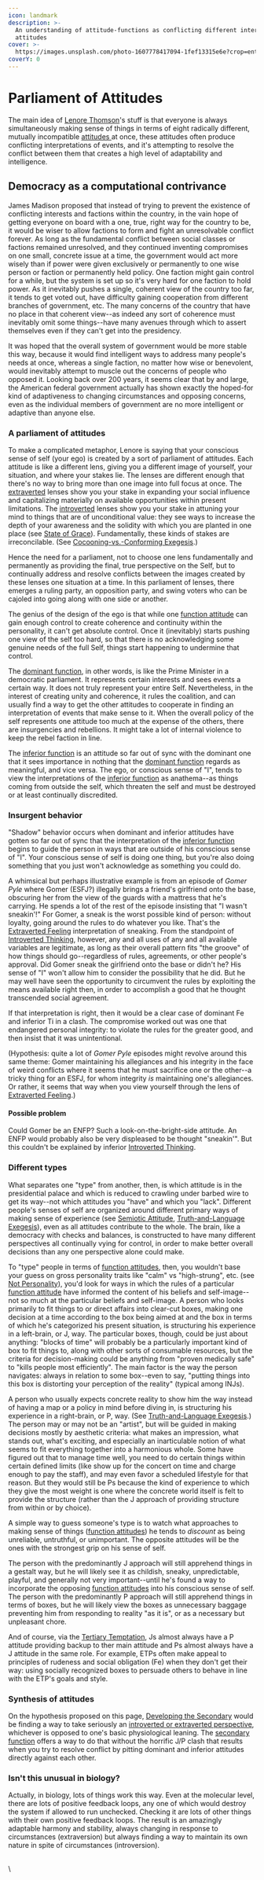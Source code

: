 ```yaml
---
icon: landmark
description: >-
  An understanding of attitude-functions as conflicting different internal
  attitudes
cover: >-
  https://images.unsplash.com/photo-1607778417094-1fef13315e6e?crop=entropy&cs=srgb&fm=jpg&ixid=M3wxOTcwMjR8MHwxfHNlYXJjaHw0fHxwYXJsaWFtZW50fGVufDB8fHx8MTczODAzNzk0NXww&ixlib=rb-4.0.3&q=85
coverY: 0
---
```


# Parliament of Attitudes

The main idea of [Lenore Thomson](../people-and-systems/lenore-thomson/)'s stuff is that everyone is always simultaneously making sense of things in terms of eight radically different, mutually incompatible [attitudes ](../fundamentals/function-attitude/)at once, these attitudes often produce conflicting interpretations of events, and it's attempting to resolve the conflict between them that creates a high level of adaptability and intelligence.

## Democracy as a computational contrivance

James Madison proposed that instead of trying to prevent the existence of conflicting interests and factions within the country, in the vain hope of getting everyone on board with a one, true, right way for the country to be, it would be wiser to allow factions to form and fight an unresolvable conflict forever. As long as the fundamental conflict between social classes or factions remained unresolved, and they continued inventing compromises on one small, concrete issue at a time, the government would act more wisely than if power were given exclusively or permanently to one wise person or faction or permanently held policy. One faction might gain control for a while, but the system is set up so it's very hard for one faction to hold power. As it inevitably pushes a single, coherent view of the country too far, it tends to get voted out, have difficulty gaining cooperation from different branches of government, etc. The many concerns of the country that have no place in that coherent view--as indeed any sort of coherence must inevitably omit some things--have many avenues through which to assert themselves even if they can't get into the presidency.

It was hoped that the overall system of government would be more stable this way, because it would find intelligent ways to address many people's needs at once, whereas a single faction, no matter how wise or benevolent, would inevitably attempt to muscle out the concerns of people who opposed it. Looking back over 200 years, it seems clear that by and large, the American federal government actually has shown exactly the hoped-for kind of adaptiveness to changing circumstances and opposing concerns, even as the individual members of government are no more intelligent or adaptive than anyone else.

### A parliament of attitudes

To make a complicated metaphor, Lenore is saying that your conscious sense of self (your ego) is created by a sort of parliament of attitudes. Each attitude is like a different lens, giving you a different image of yourself, your situation, and where your stakes lie. The lenses are different enough that there's no way to bring more than one image into full focus at once. The [extraverted](../fundamentals/function-attitude/attitude.md) lenses show you your stake in expanding your social influence and capitalizing materially on available opportunities within present limitations. The [introverted](../fundamentals/function-attitude/attitude.md) lenses show you your stake in attuning your mind to things that are of unconditional value: they see ways to increase the depth of your awareness and the solidity with which you are planted in one place (see [State of Grace](introversion-extraversion/place-your-stakes.md#state-of-grace)). Fundamentally, these kinds of stakes are irreconcilable. (See [Cocooning-vs.-Conforming Exegesis](introversion-extraversion/cocooning-vs.-conforming.md).)

Hence the need for a parliament, not to choose one lens fundamentally and permanently as providing the final, true perspective on the Self, but to continually address and resolve conflicts between the images created by these lenses one situation at a time. In this parliament of lenses, there emerges a ruling party, an opposition party, and swing voters who can be cajoled into going along with one side or another.

The genius of the design of the ego is that while one [function attitude](../fundamentals/function-attitude/) can gain enough control to create coherence and continuity within the personality, it can't get absolute control. Once it (inevitably) starts pushing one view of the self too hard, so that there is no acknowledging some genuine needs of the full Self, things start happening to undermine that control.

The [dominant function](../fundamentals/function-attitude/cognitive-stack/dominant-function.md), in other words, is like the Prime Minister in a democratic parliament. It represents certain interests and sees events a certain way. It does not truly represent your entire Self. Nevertheless, in the interest of creating unity and coherence, it rules the coalition, and can usually find a way to get the other attitudes to cooperate in finding an interpretation of events that make sense to it. When the overall policy of the self represents one attitude too much at the expense of the others, there are insurgencies and rebellions. It might take a lot of internal violence to keep the rebel faction in line.

The [inferior function](../fundamentals/function-attitude/cognitive-stack/inferior-function.md) is an attitude so far out of sync with the dominant one that it sees importance in nothing that the [dominant function](../fundamentals/function-attitude/cognitive-stack/dominant-function.md) regards as meaningful, and vice versa. The ego, or conscious sense of "I", tends to view the interpretations of the [inferior function](../fundamentals/function-attitude/cognitive-stack/inferior-function.md) as anathema--as things coming from outside the self, which threaten the self and must be destroyed or at least continually discredited.

### Insurgent behavior

"Shadow" behavior occurs when dominant and inferior attitudes have gotten so far out of sync that the interpretation of the [inferior function](https://web.archive.org/web/20070118003702/http://greenlightwiki.com/lenore-exegesis/inferior_function) begins to guide the person in ways that are outside of his conscious sense of "I". Your conscious sense of self is doing one thing, but you're also doing something that you just won't acknowledge as something you could do.

A whimsical but perhaps illustrative example is from an episode of _Gomer Pyle_ where Gomer (ESFJ?) illegally brings a friend's girlfriend onto the base, obscuring her from the view of the guards with a mattress that he's carrying. He spends a lot of the rest of the episode insisting that "I wasn't sneakin'!" For Gomer, a sneak is the worst possible kind of person: without loyalty, going around the rules to do whatever you like. That's the [Extraverted Feeling](../fundamentals/function-attitude/judgement/feeling/extraverted-feeling-fe.md) interpretation of sneaking. From the standpoint of [Introverted Thinking](../fundamentals/function-attitude/judgement/thinking/introverted-thinking-ti.md), however, any and all uses of any and all available variables are legitimate, as long as their overall pattern fits "the groove" of how things should go--regardless of rules, agreements, or other people's approval. Did Gomer sneak the girlfriend onto the base or didn't he? His sense of "I" won't allow him to consider the possibility that he did. But he may well have seen the opportunity to circumvent the rules by exploiting the means available right then, in order to accomplish a good that he thought transcended social agreement.

If that interpretation is right, then it would be a clear case of dominant Fe and inferior Ti in a clash. The compromise worked out was one that endangered personal integrity: to violate the rules for the greater good, and then insist that it was unintentional.

(Hypothesis: quite a lot of _Gomer Pyle_ episodes might revolve around this same theme: Gomer maintaining his allegiances and his integrity in the face of weird conflicts where it seems that he must sacrifice one or the other--a tricky thing for an ESFJ, for whom integrity _is_ maintaining one's allegiances. Or rather, it seems that way when you view yourself through the lens of [Extraverted Feeling](../fundamentals/function-attitude/judgement/feeling/extraverted-feeling-fe.md).)

#### Possible problem

Could Gomer be an ENFP? Such a look-on-the-bright-side attitude. An ENFP would probably also be very displeased to be thought "sneakin'". But this couldn't be explained by inferior [Introverted Thinking](../fundamentals/function-attitude/judgement/thinking/introverted-thinking-ti.md).

### Different types

What separates one "type" from another, then, is which attitude is in the presidential palace and which is reduced to crawling under barbed wire to get its way--not which attitudes you "have" and which you "lack". Different people's senses of self are organized around different primary ways of making sense of experience (see [Semiotic Attitude](../sign-interpretation/semiotic-attitude/), [Truth-and-Language Exegesis](introversion-extraversion/truth-and-language.md)), even as all attitudes contribute to the whole. The brain, like a democracy with checks and balances, is constructed to have many different perspectives all continually vying for control, in order to make better overall decisions than any one perspective alone could make.

To "type" people in terms of [function attitudes](../fundamentals/function-attitude/), then, you wouldn't base your guess on gross personality traits like "calm" vs "high-strung", etc. (see [Not Personality](not-personality/)), you'd look for ways in which the rules of a particular [function attitude](../fundamentals/function-attitude/) have informed the content of his beliefs and self-image--not so much at the particular beliefs and self-image. A person who looks primarily to fit things to or direct affairs into clear-cut boxes, making one decision at a time according to the box being aimed at and the box in terms of which he's categorized his present situation, is structuring his experience in a left-brain, or J, way. The particular boxes, though, could be just about anything: "blocks of time" will probably be a particularly important kind of box to fit things to, along with other sorts of consumable resources, but the criteria for decision-making could be anything from "proven medically safe" to "kills people most efficiently". The main factor is the way the person navigates: always in relation to some box--even to say, "putting things into this box is distorting your perception of the reality" (typical among INJs).

A person who usually expects concrete reality to show him the way instead of having a map or a policy in mind before diving in, is structuring his experience in a right-brain, or P, way. (See [Truth-and-Language Exegesis](introversion-extraversion/truth-and-language.md).) The person may or may not be an "artist", but will be guided in making decisions mostly by aesthetic criteria: what makes an impression, what stands out, what's exciting, and especially an inarticulable notion of what seems to fit everything together into a harmonious whole. Some have figured out that to manage time well, you need to do certain things within certain defined limits (like show up for the concert on time and charge enough to pay the staff), and may even favor a scheduled lifestyle for that reason. But they would still be Ps because the kind of experience to which they give the most weight is one where the concrete world itself is felt to provide the structure (rather than the J approach of providing structure from within or by choice).

A simple way to guess someone's type is to watch what approaches to making sense of things ([function attitudes](../fundamentals/function-attitude/)) he tends to _discount_ as being unreliable, untruthful, or unimportant. The opposite attitudes will be the ones with the strongest grip on his sense of self.

The person with the predominantly J approach will still apprehend things in a gestalt way, but he will likely see it as childish, sneaky, unpredictable, playful, and generally not very important--until he's found a way to incorporate the opposing [function attitudes](../fundamentals/function-attitude/) into his conscious sense of self. The person with the predominantly P approach will still apprehend things in terms of boxes, but he will likely view the boxes as unnecessary baggage preventing him from responding to reality "as it is", or as a necessary but unpleasant chore.

And of course, via the [Tertiary Temptation](../fundamentals/function-attitude/cognitive-stack/tertiary-function/), Js almost always have a P attitude providing backup to ther main attitude and Ps almost always have a J attitude in the same role. For example, ETPs often make appeal to principles of rudeness and social obligation (Fe) when they don't get their way: using socially recognized boxes to persuade others to behave in line with the ETP's goals and style.

### Synthesis of attitudes

On the hypothesis proposed on this page, [Developing the Secondary](../fundamentals/function-attitude/cognitive-stack/secondary-function/developing-the-secondary.md) would be finding a way to take seriously an [introverted or extraverted perspective](../fundamentals/function-attitude/attitude.md), whichever is opposed to one's basic physiological leaning. The [secondary function](../fundamentals/function-attitude/cognitive-stack/secondary-function/) offers a way to do that without the horrific J/P clash that results when you try to resolve conflict by pitting dominant and inferior attitudes directly against each other.

### Isn't this unusual in biology?

Actually, in biology, lots of things work this way. Even at the molecular level, there are lots of positive feedback loops, any one of which would destroy the system if allowed to run unchecked. Checking it are lots of other things with their own positive feedback loops. The result is an amazingly adaptable harmony and stability, always changing in response to circumstances (extraversion) but always finding a way to maintain its own nature in spite of circumstances (introversion).

\
\
